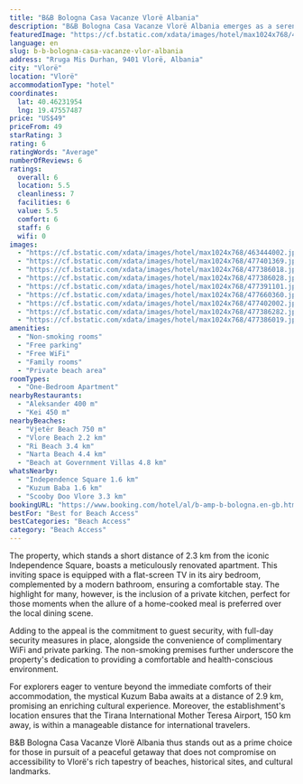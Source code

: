 ```yaml
---
title: "B&B Bologna Casa Vacanze Vlorë Albania"
description: "B&B Bologna Casa Vacanze Vlorë Albania emerges as a serene retreat for travelers seeking both the tranquility of a private beach and the convenience of city proximity."
featuredImage: "https://cf.bstatic.com/xdata/images/hotel/max1024x768/463444002.jpg?k=8549e9f18511571382b52333cd2bcd7cf62426e169eff01490c6a9f49c4234cb&o=&hp=1"
language: en
slug: b-b-bologna-casa-vacanze-vlor-albania
address: "Rruga Mis Durhan, 9401 Vlorë, Albania"
city: "Vlorë"
location: "Vlorë"
accommodationType: "hotel"
coordinates:
  lat: 40.46231954
  lng: 19.47557487
price: "US$49"
priceFrom: 49
starRating: 3
rating: 6
ratingWords: "Average"
numberOfReviews: 6
ratings:
  overall: 6
  location: 5.5
  cleanliness: 7
  facilities: 6
  value: 5.5
  comfort: 6
  staff: 6
  wifi: 0
images:
  - "https://cf.bstatic.com/xdata/images/hotel/max1024x768/463444002.jpg?k=8549e9f18511571382b52333cd2bcd7cf62426e169eff01490c6a9f49c4234cb&o=&hp=1"
  - "https://cf.bstatic.com/xdata/images/hotel/max1024x768/477401369.jpg?k=4b759536828c94fecb939e8aa205c659d0179690be1f0558743a00720819799b&o=&hp=1"
  - "https://cf.bstatic.com/xdata/images/hotel/max1024x768/477386018.jpg?k=a64e942f8a32efc798572ff29485f2306c99f86b8505e228d86b8691acb9a061&o=&hp=1"
  - "https://cf.bstatic.com/xdata/images/hotel/max1024x768/477386028.jpg?k=1e4b026a98c85cc1c9d723a6138b723c009574f204c9a0155fde169481f50b84&o=&hp=1"
  - "https://cf.bstatic.com/xdata/images/hotel/max1024x768/477391101.jpg?k=02476c30d5b581a5fa24663f719f7c7ac40eb37b6d1878b1a98ddb77763423ab&o=&hp=1"
  - "https://cf.bstatic.com/xdata/images/hotel/max1024x768/477660360.jpg?k=5db711edc31edc9f05c16d1f4fbf8812adbcac9f43015bcb19ecd1ae2a924319&o=&hp=1"
  - "https://cf.bstatic.com/xdata/images/hotel/max1024x768/477402002.jpg?k=aa3b9e4fa2d399c4b9b6a3b94b76432783f5d68c078c8c62311ce76989a8cdd6&o=&hp=1"
  - "https://cf.bstatic.com/xdata/images/hotel/max1024x768/477386282.jpg?k=67ce3352333137a1b64f05fac0c5a9dbdbfc73de287186f4634eade58cfc7a08&o=&hp=1"
  - "https://cf.bstatic.com/xdata/images/hotel/max1024x768/477386019.jpg?k=fa1a86dae326a88962f7f2c7930848099f9b94fcd7eeb8c6b7d491b520b2415f&o=&hp=1"
amenities:
  - "Non-smoking rooms"
  - "Free parking"
  - "Free WiFi"
  - "Family rooms"
  - "Private beach area"
roomTypes:
  - "One-Bedroom Apartment"
nearbyRestaurants:
  - "Aleksander 400 m"
  - "Kei 450 m"
nearbyBeaches:
  - "Vjetër Beach 750 m"
  - "Vlore Beach 2.2 km"
  - "Ri Beach 3.4 km"
  - "Narta Beach 4.4 km"
  - "Beach at Government Villas 4.8 km"
whatsNearby:
  - "Independence Square 1.6 km"
  - "Kuzum Baba 1.6 km"
  - "Scooby Doo Vlore 3.3 km"
bookingURL: "https://www.booking.com/hotel/al/b-amp-b-bologna.en-gb.html?aid=8035640"
bestFor: "Best for Beach Access"
bestCategories: "Beach Access"
category: "Beach Access"
---
```


The property, which stands a short distance of 2.3 km from the iconic Independence Square, boasts a meticulously renovated apartment. This inviting space is equipped with a flat-screen TV in its airy bedroom, complemented by a modern bathroom, ensuring a comfortable stay. The highlight for many, however, is the inclusion of a private kitchen, perfect for those moments when the allure of a home-cooked meal is preferred over the local dining scene.

Adding to the appeal is the commitment to guest security, with full-day security measures in place, alongside the convenience of complimentary WiFi and private parking. The non-smoking premises further underscore the property's dedication to providing a comfortable and health-conscious environment.

For explorers eager to venture beyond the immediate comforts of their accommodation, the mystical Kuzum Baba awaits at a distance of 2.9 km, promising an enriching cultural experience. Moreover, the establishment's location ensures that the Tirana International Mother Teresa Airport, 150 km away, is within a manageable distance for international travelers.

B&B Bologna Casa Vacanze Vlorë Albania thus stands out as a prime choice for those in pursuit of a peaceful getaway that does not compromise on accessibility to Vlorë's rich tapestry of beaches, historical sites, and cultural landmarks.